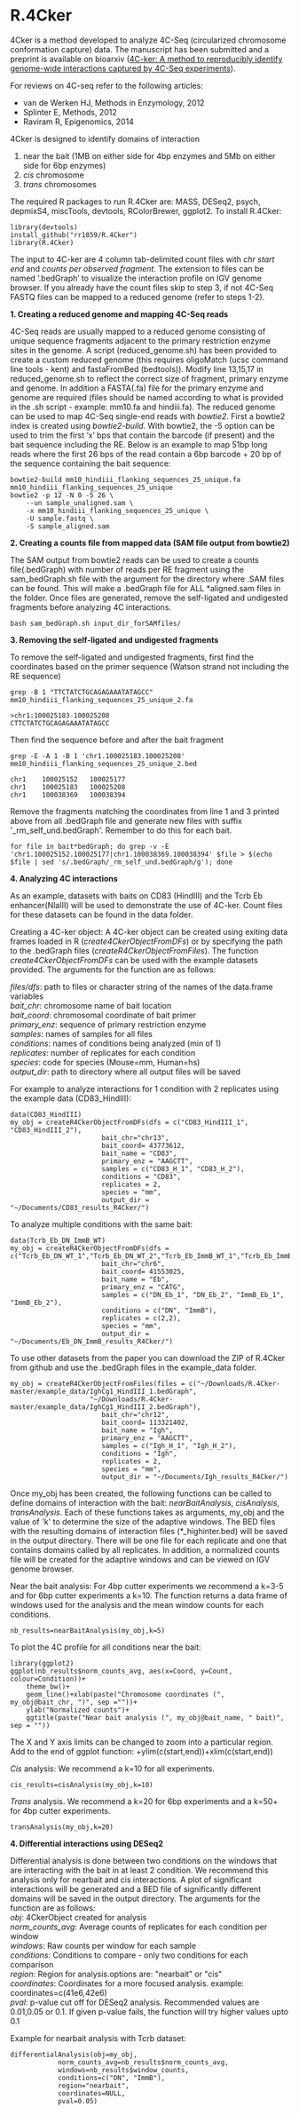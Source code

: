 # R.4Cker

4Cker is a method developed to analyze 4C-Seq (circularized chromosome conformation capture) data. The manuscript has been submitted and a preprint is available on bioarxiv (<a href="http://biorxiv.org/content/early/2015/11/03/030569">4C-ker: A method to reproducibly identify genome-wide interactions captured by 4C-Seq
experiments</a>).

For reviews on 4C-seq refer to the following articles:
<ul>
	<li>van de Werken HJ, Methods in Enzymology, 2012</li>
	<li>Splinter E, Methods, 2012</li>
	<li>Raviram R, Epigenomics, 2014</li>
</ul>
4Cker is designed to identify domains of interaction
<ol>
	<li>near the bait (1MB on either side for 4bp enzymes and 5Mb on either side for 6bp enzymes)</li> 
	<li><i>cis</i> chromosome</li>
	<li><i>trans</i> chromosomes</li>
</ol>

The required R packages to run R.4Cker are: MASS, DESeq2, psych, depmixS4, miscTools, devtools, RColorBrewer, ggplot2. To install R.4Cker:
```
library(devtools)
install_github("rr1859/R.4Cker")
library(R.4Cker)
```
The input to 4C-ker are 4 column tab-delimited count files with <i>chr</i> <i>start</i> <i>end</i> and <i>counts per observed fragment</i>. The extension to files can be named ‘.bedGraph’ to visualize the interaction profile on IGV genome browser. If you already have the count files skip to step 3, if not 4C-Seq FASTQ files can be mapped to a reduced genome (refer to steps 1-2). 

**1. Creating a reduced genome and mapping 4C-Seq reads**

4C-Seq reads are usually mapped to a reduced genome consisting of unique sequence fragments adjacent to the primary restriction enzyme sites in the genome. A script (reduced_genome.sh) has been provided to create a custom reduced genome (this requires oligoMatch (ucsc command line tools - kent) and fastaFromBed (bedtools)). Modify line 13,15,17 in reduced_genome.sh to reflect the correct size of fragment, primary enzyme and genome. In addition a FASTA(.fa) file for the primary enzyme and genome are required (files should be named according to what is provided in the .sh script - example: mm10.fa and hindiii.fa). The reduced genome can be used to map 4C-Seq single-end reads with <i>bowtie2</i>. First a bowtie2 index is created using <i>bowtie2-build</i>. With bowtie2, the -5 option can be used to trim the first ‘x’ bps that contain the barcode (if present) and the bait sequence including the RE. Below is an example to map 51bp long reads where the first 26 bps of the read contain a 6bp barcode + 20 bp of the sequence containing the bait sequence:

```
bowtie2-build mm10_hindiii_flanking_sequences_25_unique.fa mm10_hindiii_flanking_sequences_25_unique
bowtie2 -p 12 -N 0 -5 26 \
	--un sample_unaligned.sam \
	-x mm10_hindiii_flanking_sequences_25_unique \
	-U sample.fastq \
	-S sample_aligned.sam
```

**2. Creating a counts file from mapped data (SAM file output from bowtie2)**

The SAM output from bowtie2 reads can be used to create a counts file(.bedGraph) with number of reads per RE fragment using the sam_bedGraph.sh file with the argument for the directory where .SAM files can be found. This will make a .bedGraph file for ALL *aligned.sam files in the folder. Once files are generated, remove the self-ligated and undigested fragments before analyzing 4C interactions.
```
bash sam_bedGraph.sh input_dir_forSAMfiles/
```

**3. Removing the self-ligated and undigested fragments**

To remove the self-ligated and undigested fragments, first find the coordinates based on the primer sequence (Watson strand not including the RE sequence)
```
grep -B 1 "TTCTATCTGCAGAGAAATATAGCC" mm10_hindiii_flanking_sequences_25_unique_2.fa

>chr1:100025183-100025208
CTTCTATCTGCAGAGAAATATAGCC
```
Then find the sequence before and after the bait fragment
```
grep -E -A 1 -B 1 'chr1.100025183.100025208' mm10_hindiii_flanking_sequences_25_unique_2.bed

chr1	100025152	100025177
chr1	100025183	100025208
chr1	100038369	100038394
```
Remove the fragments matching the coordinates from line 1 and 3 printed above from all .bedGraph file and generate new files with suffix '_rm_self_und.bedGraph'. Remember to do this for each bait.
```
for file in bait*bedGraph; do grep -v -E 'chr1.100025152.100025177|chr1.100038369.100038394' $file > $(echo $file | sed 's/.bedGraph/_rm_self_und.bedGraph/g'); done
```

**4. Analyzing 4C interactions**

As an example, datasets with baits on CD83 (HindIII) and the Tcrb Eb enhancer(NlaIII) will be used to demonstrate the use of 4C-ker. Count files for these datasets can be found in the data folder.

Creating a 4C-ker object: A 4C-ker object can be created using exiting data frames loaded in R (<i>create4CkerObjectFromDFs</i>) or by specifying the path to the .bedGraph files (<i>createR4CkerObjectFromFiles</i>). The function <i>create4CkerObjectFromDFs</i> can be used with the example datasets provided. The arguments for the function are as follows:<br>

<i>files/dfs</i>: path to files or character string of the names of the data.frame variables<br>
<i>bait_chr</i>: chromosome name of bait location<br>
<i>bait_coord</i>: chromosomal coordinate of bait primer<br>
<i>primary_enz</i>: sequence of primary restriction enzyme<br>
<i>samples</i>: names of samples for all files<br>
<i>conditions</i>: names of conditions being analyzed (min of 1)<br>
<i>replicates</i>: number of replicates for each condition<br>
<i>species</i>: code for species (Mouse=mm, Human=hs)<br>
<i>output_dir</i>: path to directory where all output files will be saved

For example to analyze interactions for 1 condition with 2 replicates using the example data (CD83_HindIII):
```
data(CD83_HindIII)
my_obj = createR4CkerObjectFromDFs(dfs = c("CD83_HindIII_1", "CD83_HindIII_2"),
                       bait_chr="chr13",
                       bait_coord= 43773612,
                       bait_name = "CD83",
                       primary_enz = "AAGCTT",
                       samples = c("CD83_H_1", "CD83_H_2"),
                       conditions = "CD83",
                       replicates = 2,
                       species = "mm",
                       output_dir = "~/Documents/CD83_results_R4Cker/")
```

To analyze multiple conditions with the same bait:
```
data(Tcrb_Eb_DN_ImmB_WT)
my_obj = createR4CkerObjectFromDFs(dfs = c("Tcrb_Eb_DN_WT_1","Tcrb_Eb_DN_WT_2","Tcrb_Eb_ImmB_WT_1","Tcrb_Eb_ImmB_WT_2"),
                       bait_chr="chr6",
                       bait_coord= 41553025,
                       bait_name = "Eb",
                       primary_enz = "CATG",
                       samples = c("DN_Eb_1", "DN_Eb_2", "ImmB_Eb_1", "ImmB_Eb_2"),
                       conditions = c("DN", "ImmB"),
                       replicates = c(2,2),
                       species = "mm",
                       output_dir = "~/Documents/Eb_DN_ImmB_results_R4Cker/")
```

To use other datasets from the paper you can download the ZIP of R.4Cker from github and use the .bedGraph files in the example_data folder.
```
my_obj = createR4CkerObjectFromFiles(files = c("~/Downloads/R.4Cker-master/example_data/IghCg1_HindIII_1.bedGraph", 
					"~/Downloads/R.4Cker-master/example_data/IghCg1_HindIII_2.bedGraph"),
                       bait_chr="chr12",
                       bait_coord= 113321402,
                       bait_name = "Igh",
                       primary_enz = "AAGCTT",
                       samples = c("Igh_H_1", "Igh_H_2"),
                       conditions = "Igh",
                       replicates = 2,
                       species = "mm",
                       output_dir = "~/Documents/Igh_results_R4Cker/")
```

Once my_obj has been created, the following functions can be called to define domains of interaction with the bait: <i>nearBaitAnalysis</i>, <i>cisAnalysis</i>, <i>transAnalysis</i>. Each of these functions takes as arguments, my_obj and the value of 'k' to determine the size of the adaptive windows. The BED files with the resulting domains of interaction files (*_highinter.bed) will be saved in the output directory. There will be one file for each replicate and one that contains domains called by all replicates. In addition, a normalized counts file will be created for the adaptive windows and can be viewed on IGV genome browser.

Near the bait analysis: For 4bp cutter experiments we recommend a k=3-5 and for 6bp cutter experiments a k=10. The function returns a data frame of windows used for the analysis and the mean window counts for each conditions.
```
nb_results=nearBaitAnalysis(my_obj,k=5)
```
To plot the 4C profile for all conditions near the bait:
```
library(ggplot2)
ggplot(nb_results$norm_counts_avg, aes(x=Coord, y=Count, colour=Condition))+
	theme_bw()+
	geom_line()+xlab(paste("Chromosome coordinates (", my_obj@bait_chr, ")", sep =""))+
	ylab("Normalized counts")+
	ggtitle(paste("Near bait analysis (", my_obj@bait_name, " bait)", sep = ""))
```
The X and Y axis limits can be changed to zoom into a particular region. Add to the end of ggplot function: +ylim(c(start,end))+xlim(c(start,end))

<i>Cis</i> analysis: We recommend a k=10 for all experiments.
```
cis_results=cisAnalysis(my_obj,k=10)
```
<i>Trans</i> analysis. We recommend a k=20 for 6bp experiments and a k=50+ for 4bp cutter experiments.
```
transAnalysis(my_obj,k=20)
```

**4. Differential interactions using DESeq2**

Differential analysis is done between two conditions on the windows that are interacting with the bait in at least 2 condition. We recommend this analysis only for nearbait and cis interactions. A plot of significant interactions will be generated and a BED file of significantly different domains will be saved in the output directory. The arguments for the function are as follows:<br>
<i>obj</i>: 4CkerObject created for analysis<br>
<i>norm_counts_avg</i>: Average counts of replicates for each condition per window<br>
<i>windows</i>: Raw counts per window for each sample<br>
<i>conditions</i>: Conditions to compare - only two conditions for each comparison<br>
<i>region</i>: Region for analysis.options are: "nearbait" or "cis"<br>
<i>coordinates</i>: Coordinates for a more focused analysis. example: coordinates=c(41e6,42e6)<br>
<i>pval</i>: p-value cut off for DESeq2 analysis. Recommended values are 0.01,0.05 or 0.1. If given p-value fails, the function will try higher values upto 0.1<br>

Example for nearbait analysis with Tcrb dataset:

```
differentialAnalysis(obj=my_obj,
			norm_counts_avg=nb_results$norm_counts_avg,
			windows=nb_results$window_counts,
			conditions=c("DN", "ImmB"),
			region="nearbait",
			coordinates=NULL,
			pval=0.05)
```
